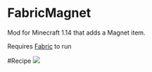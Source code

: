 # FabricMagnet
Mod for Minecraft 1.14 that adds a Magnet item.

Requires [Fabric](http://fabric.asie.pl/use/) to run

#Recipe
![](https://www.p455w0rd.net/mc/img/fabric_magnet_recipe.png)
